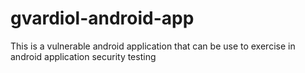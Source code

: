 # gvardiol-android-app
This is a vulnerable android application that can be use to exercise in android application security testing
